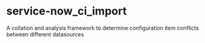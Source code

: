 # service-now_ci_import
A collation and analysis framework to determine configuration item conflicts between different datasources
